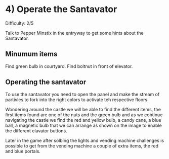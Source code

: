 # 4) Operate the Santavator
Difficulty: 2/5

Talk to Pepper Minstix in the entryway to get some hints about the Santavator.

## Minumum items
Find green bulb in courtyard.
Find boltnut in front of elevator.

## Operating the santavator
To use the santavator you need to open the panel and make the stream of partivles to fork into the right colors to activate teh respective floors.

Wondering around the castle we will be able to find the different items, the first items found are one of the nuts and the green bulb and as we continue navigating the castle we find the red and yellow bulb, a candy cane, a blue ball, a magnetic bulb that we can arrange as shown on the image to enable the different elavator buttons.

Later in the game after solbing the lights and vending machine challenges is possible to get from the vending machine a couple of extra items, the red and blue portals.